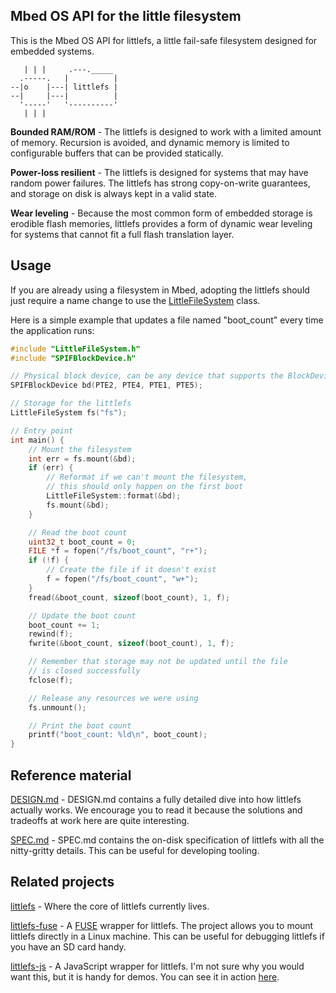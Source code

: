 ## Mbed OS API for the little filesystem

This is the Mbed OS API for littlefs, a little fail-safe filesystem
designed for embedded systems.

```
   | | |     .---._____
  .-----.   |          |
--|o    |---| littlefs |
--|     |---|          |
  '-----'   '----------'
   | | |
```

**Bounded RAM/ROM** - The littlefs is designed to work with a limited amount
of memory. Recursion is avoided, and dynamic memory is limited to configurable
buffers that can be provided statically.

**Power-loss resilient** - The littlefs is designed for systems that may have
random power failures. The littlefs has strong copy-on-write guarantees, and
storage on disk is always kept in a valid state.

**Wear leveling** - Because the most common form of embedded storage is erodible
flash memories, littlefs provides a form of dynamic wear leveling for systems
that cannot fit a full flash translation layer.

## Usage

If you are already using a filesystem in Mbed, adopting the littlefs should
just require a name change to use the [LittleFileSystem](LittleFileSystem.h)
class.

Here is a simple example that updates a file named "boot_count" every time
the application runs:
``` c++
#include "LittleFileSystem.h"
#include "SPIFBlockDevice.h"

// Physical block device, can be any device that supports the BlockDevice API
SPIFBlockDevice bd(PTE2, PTE4, PTE1, PTE5);

// Storage for the littlefs
LittleFileSystem fs("fs");

// Entry point
int main() {
    // Mount the filesystem
    int err = fs.mount(&bd);
    if (err) {
        // Reformat if we can't mount the filesystem,
        // this should only happen on the first boot
        LittleFileSystem::format(&bd);
        fs.mount(&bd);
    }

    // Read the boot count
    uint32_t boot_count = 0;
    FILE *f = fopen("/fs/boot_count", "r+");
    if (!f) {
        // Create the file if it doesn't exist
        f = fopen("/fs/boot_count", "w+");
    }
    fread(&boot_count, sizeof(boot_count), 1, f);

    // Update the boot count
    boot_count += 1;
    rewind(f);
    fwrite(&boot_count, sizeof(boot_count), 1, f);

    // Remember that storage may not be updated until the file
    // is closed successfully
    fclose(f);

    // Release any resources we were using
    fs.unmount();

    // Print the boot count
    printf("boot_count: %ld\n", boot_count);
}
```

## Reference material

[DESIGN.md](littlefs/DESIGN.md) - DESIGN.md contains a fully detailed dive into
how littlefs actually works. We encourage you to read it because the
solutions and tradeoffs at work here are quite interesting.

[SPEC.md](littlefs/SPEC.md) - SPEC.md contains the on-disk specification of
littlefs with all the nitty-gritty details. This can be useful for developing
tooling.

## Related projects

[littlefs](https://github.com/geky/littlefs) - Where the core of littlefs
currently lives.

[littlefs-fuse](https://github.com/geky/littlefs-fuse) - A [FUSE](https://github.com/libfuse/libfuse)
wrapper for littlefs. The project allows you to mount littlefs directly in a
Linux machine. This can be useful for debugging littlefs if you have an SD card
handy.

[littlefs-js](https://github.com/geky/littlefs-js) - A JavaScript wrapper for
littlefs. I'm not sure why you would want this, but it is handy for demos.
You can see it in action [here](http://littlefs.geky.net/demo.html).
